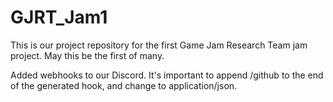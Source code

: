 # GJRT_Jam1
This is our project repository for the first Game Jam Research Team jam project.  May this be the first of many.

Added webhooks to our Discord.  It's important to append /github to the end of the generated hook, and change to application/json.


